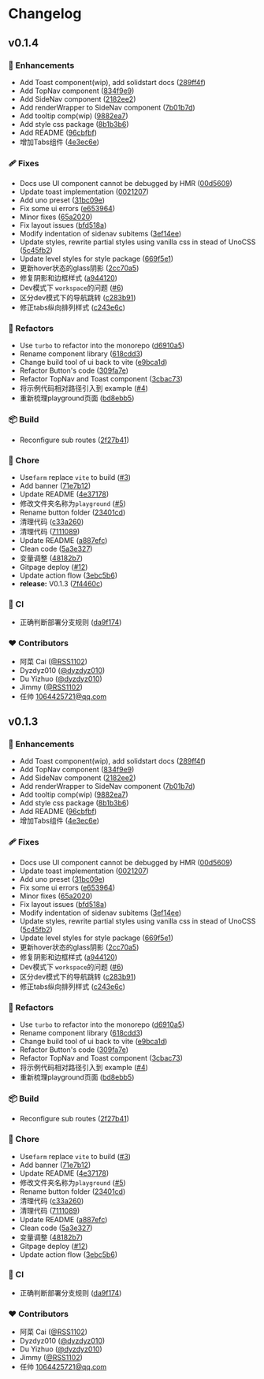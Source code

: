 # Changelog


## v0.1.4


### 🚀 Enhancements

- Add Toast component(wip), add solidstart docs ([289ff4f](https://github.com/Hemifuture/nordstjerna/commit/289ff4f))
- Add TopNav component ([834f9e9](https://github.com/Hemifuture/nordstjerna/commit/834f9e9))
- Add SideNav component ([2182ee2](https://github.com/Hemifuture/nordstjerna/commit/2182ee2))
- Add renderWrapper to SideNav component ([7b01b7d](https://github.com/Hemifuture/nordstjerna/commit/7b01b7d))
- Add tooltip comp(wip) ([9882ea7](https://github.com/Hemifuture/nordstjerna/commit/9882ea7))
- Add style css package ([8b1b3b6](https://github.com/Hemifuture/nordstjerna/commit/8b1b3b6))
- Add README ([96cbfbf](https://github.com/Hemifuture/nordstjerna/commit/96cbfbf))
- 增加Tabs组件 ([4e3ec6e](https://github.com/Hemifuture/nordstjerna/commit/4e3ec6e))

### 🩹 Fixes

- Docs use UI component cannot be debugged by HMR ([00d5609](https://github.com/Hemifuture/nordstjerna/commit/00d5609))
- Update toast implementation ([0021207](https://github.com/Hemifuture/nordstjerna/commit/0021207))
- Add uno preset ([31bc09e](https://github.com/Hemifuture/nordstjerna/commit/31bc09e))
- Fix some ui errors ([e653964](https://github.com/Hemifuture/nordstjerna/commit/e653964))
- Minor fixes ([65a2020](https://github.com/Hemifuture/nordstjerna/commit/65a2020))
- Fix layout issues ([bfd518a](https://github.com/Hemifuture/nordstjerna/commit/bfd518a))
- Modify indentation of sidenav subitems ([3ef14ee](https://github.com/Hemifuture/nordstjerna/commit/3ef14ee))
- Update styles, rewrite partial styles using vanilla css in stead of UnoCSS ([5c45fb2](https://github.com/Hemifuture/nordstjerna/commit/5c45fb2))
- Update level styles for style package ([669f5e1](https://github.com/Hemifuture/nordstjerna/commit/669f5e1))
- 更新hover状态的glass阴影 ([2cc70a5](https://github.com/Hemifuture/nordstjerna/commit/2cc70a5))
- 修复阴影和边框样式 ([a944120](https://github.com/Hemifuture/nordstjerna/commit/a944120))
- Dev模式下 `workspace`的问题 ([#6](https://github.com/Hemifuture/nordstjerna/pull/6))
- 区分dev模式下的导航跳转 ([c283b91](https://github.com/Hemifuture/nordstjerna/commit/c283b91))
- 修正tabs纵向排列样式 ([c243e6c](https://github.com/Hemifuture/nordstjerna/commit/c243e6c))

### 💅 Refactors

- Use `turbo` to refactor into the monorepo ([d6910a5](https://github.com/Hemifuture/nordstjerna/commit/d6910a5))
- Rename component library ([618cdd3](https://github.com/Hemifuture/nordstjerna/commit/618cdd3))
- Change build tool of ui back to vite ([e9bca1d](https://github.com/Hemifuture/nordstjerna/commit/e9bca1d))
- Refactor Button's code ([309fa7e](https://github.com/Hemifuture/nordstjerna/commit/309fa7e))
- Refactor TopNav and Toast component ([3cbac73](https://github.com/Hemifuture/nordstjerna/commit/3cbac73))
- 将示例代码相对路径引入到 example ([#4](https://github.com/Hemifuture/nordstjerna/pull/4))
- 重新梳理playground页面 ([bd8ebb5](https://github.com/Hemifuture/nordstjerna/commit/bd8ebb5))

### 📦 Build

- Reconfigure sub routes ([2f27b41](https://github.com/Hemifuture/nordstjerna/commit/2f27b41))

### 🏡 Chore

- Use`farm` replace `vite` to build ([#3](https://github.com/Hemifuture/nordstjerna/pull/3))
- Add banner ([71e7b12](https://github.com/Hemifuture/nordstjerna/commit/71e7b12))
- Update README ([4e37178](https://github.com/Hemifuture/nordstjerna/commit/4e37178))
- 修改文件夹名称为`playground` ([#5](https://github.com/Hemifuture/nordstjerna/pull/5))
- Rename button folder ([23401cd](https://github.com/Hemifuture/nordstjerna/commit/23401cd))
- 清理代码 ([c33a260](https://github.com/Hemifuture/nordstjerna/commit/c33a260))
- 清理代码 ([7111089](https://github.com/Hemifuture/nordstjerna/commit/7111089))
- Update README ([a887efc](https://github.com/Hemifuture/nordstjerna/commit/a887efc))
- Clean code ([5a3e327](https://github.com/Hemifuture/nordstjerna/commit/5a3e327))
- 变量调整 ([48182b7](https://github.com/Hemifuture/nordstjerna/commit/48182b7))
- Gitpage deploy ([#12](https://github.com/Hemifuture/nordstjerna/pull/12))
- Update action flow ([3ebc5b6](https://github.com/Hemifuture/nordstjerna/commit/3ebc5b6))
- **release:** V0.1.3 ([7f4460c](https://github.com/Hemifuture/nordstjerna/commit/7f4460c))

### 🤖 CI

- 正确判断部署分支规则 ([da9f174](https://github.com/Hemifuture/nordstjerna/commit/da9f174))

### ❤️ Contributors

- 阿菜 Cai ([@RSS1102](http://github.com/RSS1102))
- Dyzdyz010 ([@dyzdyz010](http://github.com/dyzdyz010))
- Du Yizhuo ([@dyzdyz010](http://github.com/dyzdyz010))
- Jimmy ([@RSS1102](http://github.com/RSS1102))
- 任帅 <1064425721@qq.com>

## v0.1.3


### 🚀 Enhancements

- Add Toast component(wip), add solidstart docs ([289ff4f](https://github.com/Hemifuture/nordstjerna/commit/289ff4f))
- Add TopNav component ([834f9e9](https://github.com/Hemifuture/nordstjerna/commit/834f9e9))
- Add SideNav component ([2182ee2](https://github.com/Hemifuture/nordstjerna/commit/2182ee2))
- Add renderWrapper to SideNav component ([7b01b7d](https://github.com/Hemifuture/nordstjerna/commit/7b01b7d))
- Add tooltip comp(wip) ([9882ea7](https://github.com/Hemifuture/nordstjerna/commit/9882ea7))
- Add style css package ([8b1b3b6](https://github.com/Hemifuture/nordstjerna/commit/8b1b3b6))
- Add README ([96cbfbf](https://github.com/Hemifuture/nordstjerna/commit/96cbfbf))
- 增加Tabs组件 ([4e3ec6e](https://github.com/Hemifuture/nordstjerna/commit/4e3ec6e))

### 🩹 Fixes

- Docs use UI component cannot be debugged by HMR ([00d5609](https://github.com/Hemifuture/nordstjerna/commit/00d5609))
- Update toast implementation ([0021207](https://github.com/Hemifuture/nordstjerna/commit/0021207))
- Add uno preset ([31bc09e](https://github.com/Hemifuture/nordstjerna/commit/31bc09e))
- Fix some ui errors ([e653964](https://github.com/Hemifuture/nordstjerna/commit/e653964))
- Minor fixes ([65a2020](https://github.com/Hemifuture/nordstjerna/commit/65a2020))
- Fix layout issues ([bfd518a](https://github.com/Hemifuture/nordstjerna/commit/bfd518a))
- Modify indentation of sidenav subitems ([3ef14ee](https://github.com/Hemifuture/nordstjerna/commit/3ef14ee))
- Update styles, rewrite partial styles using vanilla css in stead of UnoCSS ([5c45fb2](https://github.com/Hemifuture/nordstjerna/commit/5c45fb2))
- Update level styles for style package ([669f5e1](https://github.com/Hemifuture/nordstjerna/commit/669f5e1))
- 更新hover状态的glass阴影 ([2cc70a5](https://github.com/Hemifuture/nordstjerna/commit/2cc70a5))
- 修复阴影和边框样式 ([a944120](https://github.com/Hemifuture/nordstjerna/commit/a944120))
- Dev模式下 `workspace`的问题 ([#6](https://github.com/Hemifuture/nordstjerna/pull/6))
- 区分dev模式下的导航跳转 ([c283b91](https://github.com/Hemifuture/nordstjerna/commit/c283b91))
- 修正tabs纵向排列样式 ([c243e6c](https://github.com/Hemifuture/nordstjerna/commit/c243e6c))

### 💅 Refactors

- Use `turbo` to refactor into the monorepo ([d6910a5](https://github.com/Hemifuture/nordstjerna/commit/d6910a5))
- Rename component library ([618cdd3](https://github.com/Hemifuture/nordstjerna/commit/618cdd3))
- Change build tool of ui back to vite ([e9bca1d](https://github.com/Hemifuture/nordstjerna/commit/e9bca1d))
- Refactor Button's code ([309fa7e](https://github.com/Hemifuture/nordstjerna/commit/309fa7e))
- Refactor TopNav and Toast component ([3cbac73](https://github.com/Hemifuture/nordstjerna/commit/3cbac73))
- 将示例代码相对路径引入到 example ([#4](https://github.com/Hemifuture/nordstjerna/pull/4))
- 重新梳理playground页面 ([bd8ebb5](https://github.com/Hemifuture/nordstjerna/commit/bd8ebb5))

### 📦 Build

- Reconfigure sub routes ([2f27b41](https://github.com/Hemifuture/nordstjerna/commit/2f27b41))

### 🏡 Chore

- Use`farm` replace `vite` to build ([#3](https://github.com/Hemifuture/nordstjerna/pull/3))
- Add banner ([71e7b12](https://github.com/Hemifuture/nordstjerna/commit/71e7b12))
- Update README ([4e37178](https://github.com/Hemifuture/nordstjerna/commit/4e37178))
- 修改文件夹名称为`playground` ([#5](https://github.com/Hemifuture/nordstjerna/pull/5))
- Rename button folder ([23401cd](https://github.com/Hemifuture/nordstjerna/commit/23401cd))
- 清理代码 ([c33a260](https://github.com/Hemifuture/nordstjerna/commit/c33a260))
- 清理代码 ([7111089](https://github.com/Hemifuture/nordstjerna/commit/7111089))
- Update README ([a887efc](https://github.com/Hemifuture/nordstjerna/commit/a887efc))
- Clean code ([5a3e327](https://github.com/Hemifuture/nordstjerna/commit/5a3e327))
- 变量调整 ([48182b7](https://github.com/Hemifuture/nordstjerna/commit/48182b7))
- Gitpage deploy ([#12](https://github.com/Hemifuture/nordstjerna/pull/12))
- Update action flow ([3ebc5b6](https://github.com/Hemifuture/nordstjerna/commit/3ebc5b6))

### 🤖 CI

- 正确判断部署分支规则 ([da9f174](https://github.com/Hemifuture/nordstjerna/commit/da9f174))

### ❤️ Contributors

- 阿菜 Cai ([@RSS1102](http://github.com/RSS1102))
- Dyzdyz010 ([@dyzdyz010](http://github.com/dyzdyz010))
- Du Yizhuo ([@dyzdyz010](http://github.com/dyzdyz010))
- Jimmy ([@RSS1102](http://github.com/RSS1102))
- 任帅 <1064425721@qq.com>

